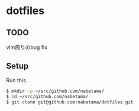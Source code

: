 # dotfiles

## TODO

vim周りのbug fix


## Setup

Run this

```sh
$ mkdir -p ~/src/github.com/nabetama/
$ cd ~/src/github.com/nabetama/
$ git clone git@github.com:nabetama/dotfiles.git
```
